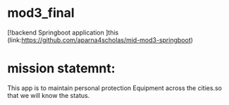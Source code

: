 # mod3_final
 [!backend Springboot application  ]this (link:https://github.com/aparna4scholas/mid-mod3-springboot)
 
 # mission statemnt:
 This app is to maintain personal protection Equipment across the cities.so that we will know the status.
